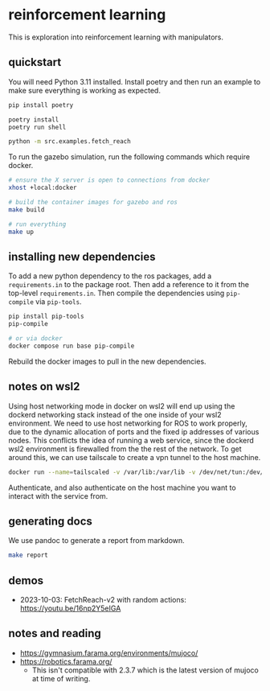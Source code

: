 # reinforcement learning

This is exploration into reinforcement learning with manipulators.

## quickstart

You will need Python 3.11 installed.
Install poetry and then run an example to make sure everything is working as expected.

```bash
pip install poetry

poetry install
poetry run shell

python -m src.examples.fetch_reach
```

To run the gazebo simulation, run the following commands which require docker.

```bash
# ensure the X server is open to connections from docker
xhost +local:docker

# build the container images for gazebo and ros
make build

# run everything
make up
```

## installing new dependencies

To add a new python dependency to the ros packages, add a `requirements.in` to the package root.
Then add a reference to it from the top-level `requirements.in`.
Then compile the dependencies using `pip-compile` via `pip-tools`.

```bash
pip install pip-tools
pip-compile

# or via docker
docker compose run base pip-compile
```

Rebuild the docker images to pull in the new dependencies.

## notes on wsl2

Using host networking mode in docker on wsl2 will end up using the dockerd networking stack instead of the one inside of your wsl2 environment.
We need to use host networking for ROS to work properly, due to the dynamic allocation of ports and the fixed ip addresses of various nodes.
This conflicts the idea of running a web service, since the dockerd wsl2 environment is firewalled from the the rest of the network.
To get around this, we can use tailscale to create a vpn tunnel to the host machine.

```bash
docker run --name=tailscaled -v /var/lib:/var/lib -v /dev/net/tun:/dev/net/tun --network=host --cap-add=NET_ADMIN --cap-add=NET_RAW tailscale/tailscale
```

Authenticate, and also authenticate on the host machine you want to interact with the service from.

## generating docs

We use pandoc to generate a report from markdown.

```bash
make report
```

## demos

- 2023-10-03: FetchReach-v2 with random actions: https://youtu.be/16np2Y5eIGA

## notes and reading

- https://gymnasium.farama.org/environments/mujoco/
- https://robotics.farama.org/
  - This isn't compatible with 2.3.7 which is the latest version of mujoco at time of writing.
